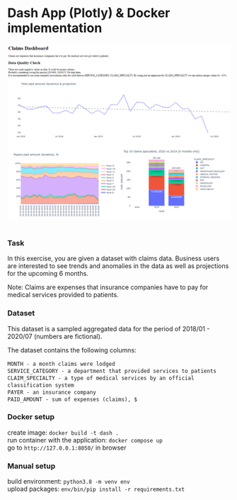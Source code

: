 # Dash App (Plotly) & Docker implementation

![alt text](dash_example.png "Title")

# 

### Task
In this exercise, you are given a dataset with claims data. 
Business users are interested to see trends and 
anomalies in the data as well as projections for the upcoming 6 months.

Note: Claims are expenses that insurance companies have to pay for medical services provided to patients.

### Dataset
This dataset is a sampled aggregated data for the period of 2018/01 - 2020/07 (numbers are fictional). 

The dataset contains the following columns:

    MONTH - a month claims were lodged
    SERVICE_CATEGORY - a department that provided services to patients
    CLAIM_SPECIALTY - a type of medical services by an official classification system
    PAYER - an insurance company
    PAID_AMOUNT - sum of expenses (claims), $


### Docker setup

create image: `docker build -t dash .` <br />
run container with the application: `docker compose up` <br />
go to `http://127.0.0.1:8050/` in browser


### Manual setup

build environment: `python3.8 -m venv env` <br />
upload packages: `env/bin/pip install -r requirements.txt`


